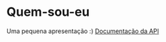 # Quem-sou-eu
Uma pequena apresentação :)
<a href="https://documenter.getpostman.com/view/21853755/UzJPMuqb">Documentação da API</a> 

